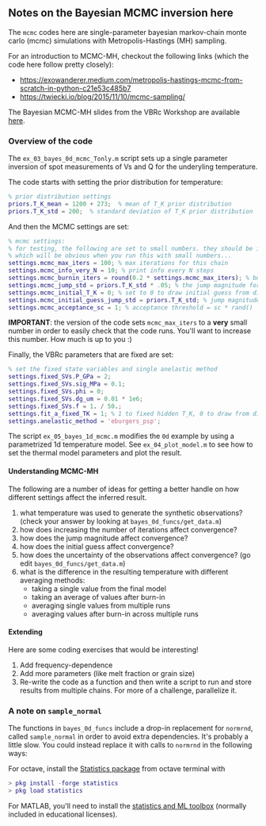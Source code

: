 ## Notes on the Bayesian MCMC inversion here 

The `mcmc` codes here are single-parameter bayesian markov-chain monte carlo (mcmc) 
simulations with Metropolis-Hastings (MH) sampling.  

For an introduction to MCMC-MH, checkout the following links (which the code here 
follow pretty closely): 

* https://exowanderer.medium.com/metropolis-hastings-mcmc-from-scratch-in-python-c21e53c485b7
* https://twiecki.io/blog/2015/11/10/mcmc-sampling/

The Bayesian MCMC-MH slides from the VBRc Workshop are available 
[here](https://docs.google.com/presentation/d/1x1gVN_7Y5PjDdIbOTJ93Il1rykpUOLr-n9Pp_l_KIgU/edit?usp=sharing). 

### Overview of the code 

The `ex_03_bayes_0d_mcmc_Tonly.m` script sets up a single parameter inversion of 
spot measurements of Vs and Q for the underyling temperature. 

The code starts with setting the prior distribution for temperature: 

```matlab
% prior distribution settings
priors.T_K_mean = 1200 + 273;  % mean of T_K prior distribution
priors.T_K_std = 200;  % standard deviation of T_K prior distribution
```

And then the MCMC settings are set: 

```matlab
% mcmc settings:
% for testing, the following are set to small numbers. they should be increased,
% which will be obvious when you run this with small numbers...
settings.mcmc_max_iters = 100; % max iterations for this chain
settings.mcmc_info_very_N = 10; % print info every N steps
settings.mcmc_burnin_iters = round(0.2 * settings.mcmc_max_iters); % burn in iterations
settings.mcmc_jump_std = priors.T_K_std * .05; % the jump magnitude for updating T_K
settings.mcmc_initial_T_K = 0; % set to 0 to draw initial guess from distribution
settings.mcmc_initial_guess_jump_std = priors.T_K_std; % jump magnitude for the initial guess
settings.mcmc_acceptance_sc = 1; % acceptance threshold = sc * rand()
``` 

**IMPORTANT**: the version of the code sets `mcmc_max_iters` to a **very** small number in order to 
easily check that the code runs. You'll want to increase this number. How much is up to you :) 

Finally, the VBRc parameters that are fixed are set: 

```matlab
% set the fixed state variables and single anelastic method
settings.fixed_SVs.P_GPa = 2;
settings.fixed_SVs.sig_MPa = 0.1;
settings.fixed_SVs.phi = 0;
settings.fixed_SVs.dg_um = 0.01 * 1e6;
settings.fixed_SVs.f = 1. / 50.;
settings.fit_a_fixed_TK = 1; % 1 to fixed hidden T_K, 0 to draw from distribution about a hidden mean
settings.anelastic_method = 'eburgers_psp';
```

The script `ex_05_bayes_1d_mcmc.m` modifies the `0d` example by using a parametrized 1d temperature model. See `ex_04_plot_model.m` 
to see how to set the thermal model parameters and plot the result.  

#### Understanding MCMC-MH

The following are a number of ideas for getting a better handle on how different 
settings affect the inferred result. 

1. what temperature was used to generate the synthetic observations? (check your answer by looking at `bayes_0d_funcs/get_data.m`)
2. how does increasing the number of iterations affect convergence?
3. how does the jump magnitude affect convergence?
4. how does the initial guess affect convergence? 
5. how does the uncertainty of the observations affect convergence? (go edit `bayes_0d_funcs/get_data.m`)
6. what is the difference in the resulting temperature with different averaging methods:
   * taking a single value from the final model
   * taking an average of values after burn-in 
   * averaging single values from multiple runs 
   * averaging values after burn-in across multiple runs 

#### Extending 

Here are some coding exercises that would be interesting! 

1. Add frequency-dependence
2. Add more parameters (like melt fraction or grain size)
3. Re-write the code as a function and then write a script to run and store results from multiple chains. For more of a challenge, parallelize it.


### A note on `sample_normal`
 
The functions in `bayes_0d_funcs` include a drop-in replacement for `normrnd`, called 
`sample_normal` in order to avoid extra dependencies. It's probably a little slow. You
could instead replace it with calls to `normrnd` in the following ways:

For octave, install the [Statistics package](https://wiki.octave.org/Statistics_package)
from octave terminal with 
```matlab
> pkg install -forge statistics
> pkg load statistics
```

For MATLAB, you'll need to install the [statistics and ML toolbox](https://www.mathworks.com/products/statistics.html) (normally included in educational licenses).
